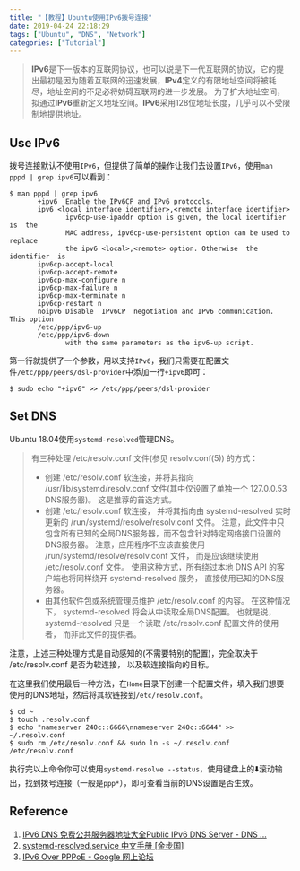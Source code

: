```yaml
---
title: "【教程】Ubuntu使用IPv6拨号连接"
date: 2019-04-24 22:18:29
tags: ["Ubuntu", "DNS", "Network"]
categories: ["Tutorial"]
---
```


> **IPv6**是下一版本的互联网协议，也可以说是下一代互联网的协议，它的提出最初是因为随着互联网的迅速发展，**IPv4**定义的有限地址空间将被耗尽，地址空间的不足必将妨碍互联网的进一步发展。 为了扩大地址空间，拟通过**IPv6**重新定义地址空间。**IPv6**采用128位地址长度，几乎可以不受限制地提供地址。

<!--more-->



## Use IPv6

拨号连接默认不使用`IPv6`，但提供了简单的操作让我们去设置`IPv6`，使用`man pppd | grep ipv6`可以看到：

```shell
$ man pppd | grep ipv6
       +ipv6  Enable the IPv6CP and IPv6 protocols.
       ipv6 <local_interface_identifier>,<remote_interface_identifier>
              ipv6cp-use-ipaddr option is given, the local identifier  is  the
              MAC address, ipv6cp-use-persistent option can be used to replace
              the ipv6 <local>,<remote> option. Otherwise  the  identifier  is
       ipv6cp-accept-local
       ipv6cp-accept-remote
       ipv6cp-max-configure n
       ipv6cp-max-failure n
       ipv6cp-max-terminate n
       ipv6cp-restart n
       noipv6 Disable  IPv6CP  negotiation and IPv6 communication. This option
       /etc/ppp/ipv6-up
       /etc/ppp/ipv6-down
              with the same parameters as the ipv6-up script.
```

第一行就提供了一个参数，用以支持`IPv6`，我们只需要在配置文件`/etc/ppp/peers/dsl-provider`中添加一行`+ipv6`即可：

```shell
$ sudo echo "+ipv6" >> /etc/ppp/peers/dsl-provider
```

## Set DNS

Ubuntu 18.04使用`systemd-resolved`管理DNS。

>有三种处理 /etc/resolv.conf 文件(参见 resolv.conf(5)) 的方式：
>
>- 创建 /etc/resolv.conf 软连接，并将其指向 /usr/lib/systemd/resolv.conf 文件(其中仅设置了单独一个 127.0.0.53 DNS服务器)。 这是推荐的首选方式。
>- 创建 /etc/resolv.conf 软连接， 并将其指向由 systemd-resolved 实时更新的 /run/systemd/resolve/resolv.conf 文件。 注意，此文件中只包含所有已知的全局DNS服务器，而不包含针对特定网络接口设置的DNS服务器。 注意，应用程序不应该直接使用 /run/systemd/resolve/resolv.conf 文件， 而是应该继续使用 /etc/resolv.conf 文件。 使用这种方式，所有绕过本地 DNS API 的客户端也将同样绕开 systemd-resolved 服务， 直接使用已知的DNS服务器。
>- 由其他软件包或系统管理员维护 /etc/resolv.conf 的内容。 在这种情况下， systemd-resolved 将会从中读取全局DNS配置。 也就是说，systemd-resolved 只是一个读取 /etc/resolv.conf 配置文件的使用者， 而非此文件的提供者。

注意，上述三种处理方式是自动感知的(不需要特别的配置)，完全取决于 /etc/resolv.conf 是否为软连接， 以及软连接指向的目标。

在这里我们使用最后一种方法，在`Home`目录下创建一个配置文件，填入我们想要使用的DNS地址，然后将其软链接到`/etc/resolv.conf`。

```shell
$ cd ~
$ touch .resolv.conf
$ echo "nameserver 240c::6666\nnameserver 240c::6644" >> ~/.resolv.conf
$ sudo rm /etc/resolv.conf && sudo ln -s ~/.resolv.conf /etc/resolv.conf
```

执行完以上命令你可以使用`systemd-resolve --status`，使用键盘上的:arrow_down:滚动输出，找到拨号连接（一般是`ppp*`），即可查看当前的DNS设置是否生效。

## Reference

1. [IPv6 DNS 免费公共服务器地址大全Public IPv6 DNS Server - DNS ...](https://dns.icoa.cn/ipv6/)
2. [systemd-resolved.service 中文手册 [金步国]](<http://www.jinbuguo.com/systemd/systemd-resolved.service.html>)
3. [IPv6 Over PPPoE - Google 网上论坛](<https://groups.google.com/forum/#!topic/xidian_linux/p3XW0jJz4Wo>)

